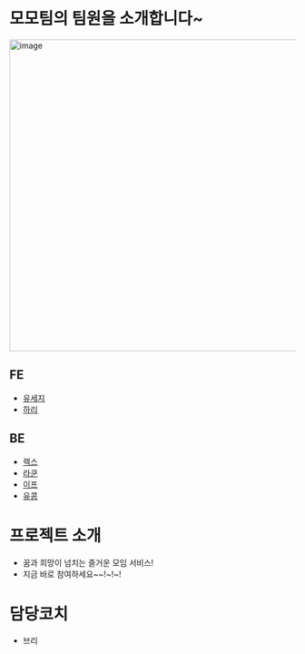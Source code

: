 # 모모팀의 팀원을 소개합니다~

<img width="549" alt="image" src="https://user-images.githubusercontent.com/57744251/178407194-785b5536-b139-4df8-9adb-abb787be02f3.png">

## FE

- [유세지](./유세지.md)
- [하리](./%ED%95%98%EB%A6%AC.md)

## BE

- [렉스](./rex.md)
- [라쿤](라쿤.md)
- [이프](./이프.md)
- [유콩](./yukong.md)

# 프로젝트 소개
- 꿈과 희망이 넘치는 즐거운 모임 서비스!
- 지금 바로 참여하세요~~!~!~!

# 담당코치
- 브리